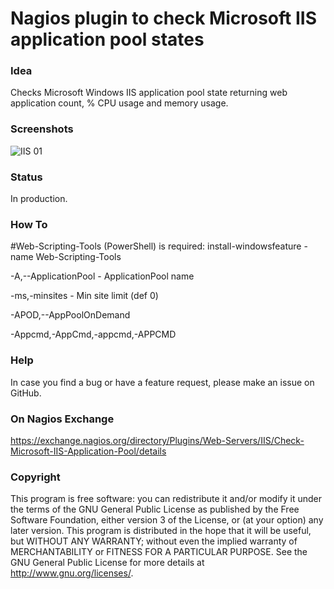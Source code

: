 # Nagios plugin to check Microsoft IIS application pool states

### Idea

Checks Microsoft Windows IIS application pool state returning web application count, % CPU usage and memory usage.

### Screenshots

![IIS 01](/../screenshots/check-ms-iis-application-pool-outputs.png?raw=true "IIS Application Pool Outputs")

### Status

In production. 

### How To

#Web-Scripting-Tools (PowerShell) is required:
install-windowsfeature -name Web-Scripting-Tools

-A,--ApplicationPool - ApplicationPool name

-ms,-minsites - Min site limit (def 0)

-APOD,--AppPoolOnDemand

-Appcmd,-AppCmd,-appcmd,-APPCMD

### Help

In case you find a bug or have a feature request, please make an issue on GitHub. 

### On Nagios Exchange

https://exchange.nagios.org/directory/Plugins/Web-Servers/IIS/Check-Microsoft-IIS-Application-Pool/details

### Copyright

This program is free software: you can redistribute it and/or modify it under the terms of the GNU General Public 
License as published by the Free Software Foundation, either version 3 of the License, or (at your option) any later 
version. This program is distributed in the hope that it will be useful, but WITHOUT ANY WARRANTY; without even the 
implied warranty of MERCHANTABILITY or FITNESS FOR A PARTICULAR PURPOSE. See the GNU General Public License for more 
details at <http://www.gnu.org/licenses/>.
